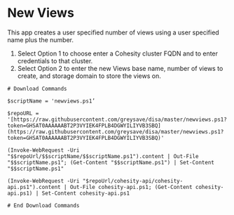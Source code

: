 # New Views

This app creates a user specified number of views using a user specified name plus the number.

1. Select Option 1 to choose enter a Cohesity cluster FQDN and to enter credentials to that cluster.
2. Select Option 2 to enter the new Views base name, number of views to create, and storage domain to store the views on.

```
# Download Commands

$scriptName = 'newviews.ps1’

$repoURL = '[https://raw.githubusercontent.com/greysave/disa/master/newviews.ps1?token=GHSAT0AAAAAABT2P3VYIEK4FPLB4DGWYILIYVB3SBQ](https://raw.githubusercontent.com/greysave/disa/master/newviews.ps1?token=GHSAT0AAAAAABT2P3VYIEK4FPLB4DGWYILIYVB3SBQ)'

(Invoke-WebRequest -Uri "$$repoUrl/$$scriptName/$$scriptName.ps1").content | Out-File "$$scriptName.ps1"; (Get-Content "$$scriptName.ps1") | Set-Content "$$scriptName.ps1"

(Invoke-WebRequest -Uri "$repoUrl/cohesity-api/cohesity-api.ps1").content | Out-File cohesity-api.ps1; (Get-Content cohesity-api.ps1) | Set-Content cohesity-api.ps1

# End Download Commands

```

